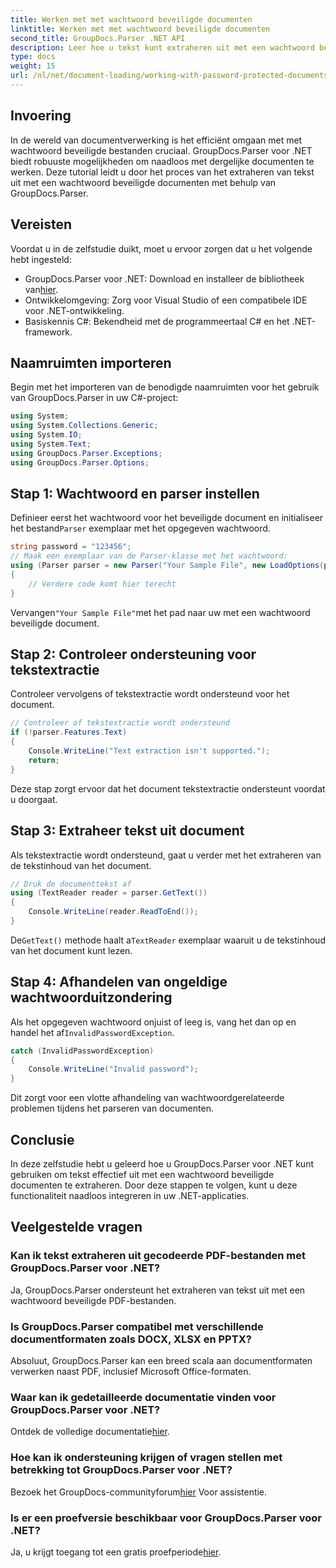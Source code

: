 ```yaml
---
title: Werken met met wachtwoord beveiligde documenten
linktitle: Werken met met wachtwoord beveiligde documenten
second_title: GroupDocs.Parser .NET API
description: Leer hoe u tekst kunt extraheren uit met een wachtwoord beveiligde documenten met GroupDocs.Parser voor .NET. Verbeter uw documentverwerkingsmogelijkheden.
type: docs
weight: 15
url: /nl/net/document-loading/working-with-password-protected-documents/
---
```

## Invoering
In de wereld van documentverwerking is het efficiënt omgaan met met wachtwoord beveiligde bestanden cruciaal. GroupDocs.Parser voor .NET biedt robuuste mogelijkheden om naadloos met dergelijke documenten te werken. Deze tutorial leidt u door het proces van het extraheren van tekst uit met een wachtwoord beveiligde documenten met behulp van GroupDocs.Parser.
## Vereisten
Voordat u in de zelfstudie duikt, moet u ervoor zorgen dat u het volgende hebt ingesteld:
-  GroupDocs.Parser voor .NET: Download en installeer de bibliotheek van[hier](https://releases.groupdocs.com/parser/net/).
- Ontwikkelomgeving: Zorg voor Visual Studio of een compatibele IDE voor .NET-ontwikkeling.
- Basiskennis C#: Bekendheid met de programmeertaal C# en het .NET-framework.

## Naamruimten importeren
Begin met het importeren van de benodigde naamruimten voor het gebruik van GroupDocs.Parser in uw C#-project:
```csharp
using System;
using System.Collections.Generic;
using System.IO;
using System.Text;
using GroupDocs.Parser.Exceptions;
using GroupDocs.Parser.Options;
```

## Stap 1: Wachtwoord en parser instellen
 Definieer eerst het wachtwoord voor het beveiligde document en initialiseer het bestand`Parser` exemplaar met het opgegeven wachtwoord.
```csharp
string password = "123456";
// Maak een exemplaar van de Parser-klasse met het wachtwoord:
using (Parser parser = new Parser("Your Sample File", new LoadOptions(password)))
{
    // Verdere code komt hier terecht
}
```
 Vervangen`"Your Sample File"`met het pad naar uw met een wachtwoord beveiligde document.
## Stap 2: Controleer ondersteuning voor tekstextractie
Controleer vervolgens of tekstextractie wordt ondersteund voor het document.
```csharp
// Controleer of tekstextractie wordt ondersteund
if (!parser.Features.Text)
{
    Console.WriteLine("Text extraction isn't supported.");
    return;
}
```
Deze stap zorgt ervoor dat het document tekstextractie ondersteunt voordat u doorgaat.
## Stap 3: Extraheer tekst uit document
Als tekstextractie wordt ondersteund, gaat u verder met het extraheren van de tekstinhoud van het document.
```csharp
// Druk de documenttekst af
using (TextReader reader = parser.GetText())
{
    Console.WriteLine(reader.ReadToEnd());
}
```
 De`GetText()` methode haalt a`TextReader` exemplaar waaruit u de tekstinhoud van het document kunt lezen.
## Stap 4: Afhandelen van ongeldige wachtwoorduitzondering
 Als het opgegeven wachtwoord onjuist of leeg is, vang het dan op en handel het af`InvalidPasswordException`.
```csharp
catch (InvalidPasswordException)
{
    Console.WriteLine("Invalid password");
}
```
Dit zorgt voor een vlotte afhandeling van wachtwoordgerelateerde problemen tijdens het parseren van documenten.

## Conclusie
In deze zelfstudie hebt u geleerd hoe u GroupDocs.Parser voor .NET kunt gebruiken om tekst effectief uit met een wachtwoord beveiligde documenten te extraheren. Door deze stappen te volgen, kunt u deze functionaliteit naadloos integreren in uw .NET-applicaties.

## Veelgestelde vragen
### Kan ik tekst extraheren uit gecodeerde PDF-bestanden met GroupDocs.Parser voor .NET?
Ja, GroupDocs.Parser ondersteunt het extraheren van tekst uit met een wachtwoord beveiligde PDF-bestanden.
### Is GroupDocs.Parser compatibel met verschillende documentformaten zoals DOCX, XLSX en PPTX?
Absoluut, GroupDocs.Parser kan een breed scala aan documentformaten verwerken naast PDF, inclusief Microsoft Office-formaten.
### Waar kan ik gedetailleerde documentatie vinden voor GroupDocs.Parser voor .NET?
 Ontdek de volledige documentatie[hier](https://reference.groupdocs.com/parser/net/).
### Hoe kan ik ondersteuning krijgen of vragen stellen met betrekking tot GroupDocs.Parser voor .NET?
 Bezoek het GroupDocs-communityforum[hier](https://forum.groupdocs.com/c/parser/17) Voor assistentie.
### Is er een proefversie beschikbaar voor GroupDocs.Parser voor .NET?
 Ja, u krijgt toegang tot een gratis proefperiode[hier](https://releases.groupdocs.com/).